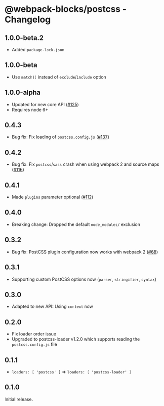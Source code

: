 # @webpack-blocks/postcss - Changelog

## 1.0.0-beta.2

- Added `package-lock.json`

## 1.0.0-beta

- Use `match()` instead of `exclude`/`include` option

## 1.0.0-alpha

- Updated for new core API ([#125](https://github.com/andywer/webpack-blocks/issues/125))
- Requires node 6+

## 0.4.3

- Bug fix: Fix loading of `postcss.config.js` ([#137](https://github.com/andywer/webpack-blocks/pull/137))

## 0.4.2

- Bug fix: Fix `postcss`/`sass` crash when using webpack 2 and source maps ([#116](https://github.com/andywer/webpack-blocks/issues/116))

## 0.4.1

- Made `plugins` parameter optional ([#112](https://github.com/andywer/webpack-blocks/issues/112))

## 0.4.0

- Breaking change: Dropped the default `node_modules/` exclusion

## 0.3.2

- Bug fix: PostCSS plugin configuration now works with webpack 2 ([#68](https://github.com/andywer/webpack-blocks/issues/68))

## 0.3.1

- Supporting custom PostCSS options now (`parser`, `stringifier`, `syntax`)

## 0.3.0

- Adapted to new API: Using `context` now

## 0.2.0

- Fix loader order issue
- Upgraded to postcss-loader v1.2.0 which supports reading the `postcss.config.js` file

## 0.1.1

- `loaders: [ 'postcss' ]` => `loaders: [ 'postcss-loader' ]`

## 0.1.0

Initial release.
